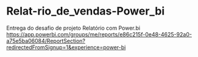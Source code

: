 # Relat-rio_de_vendas-Power_bi
Entrega do desafio de projeto Relatório com Power.bi
https://app.powerbi.com/groups/me/reports/e86c215f-0e48-4625-92a0-a75e5ba06084/ReportSection?redirectedFromSignup=1&experience=power-bi
